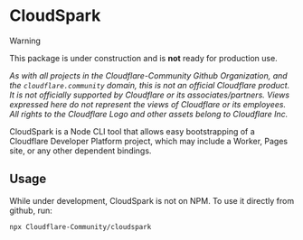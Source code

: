 # CloudSpark

> [!WARNING]  
> This package is under construction and is **not** ready for production use.

_As with all projects in the Cloudflare-Community Github Organization, and the `cloudflare.community` domain, this is not an official Cloudflare product. It is not officially supported by Cloudflare or its associates/partners. Views expressed here do not represent the views of Cloudflare or its employees. All rights to the Cloudflare Logo and other assets belong to Cloudflare Inc._

CloudSpark is a Node CLI tool that allows easy bootstrapping of a Cloudflare Developer Platform project, which may include a Worker, Pages site, or any other dependent bindings.

## Usage

While under development, CloudSpark is not on NPM. To use it directly from github, run:

```bash
npx Cloudflare-Community/cloudspark
```
